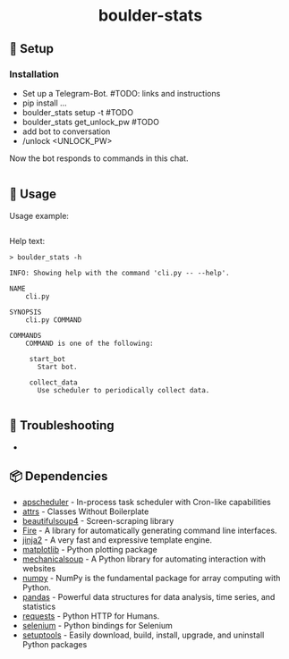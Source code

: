 <h1 align="center">boulder-stats</h1>

## 🚧 Setup

### Installation

* Set up a Telegram-Bot. #TODO: links and instructions
* pip install ...
* boulder_stats setup -t <TOKEN> #TODO
* boulder_stats get_unlock_pw #TODO
* add bot to conversation
* /unlock <UNLOCK_PW>

Now the bot responds to commands in this chat.

```

```

## 🔧 Usage

Usage example:

```

```

<!-- jinja-block help
Help text:

```
> boulder_stats -h

{{ execute_command("./boulder_stats/cli.py -h | exit") }}

```
jinja-block help-->
<!-- jinja-out help start-->
Help text:

```
> boulder_stats -h

INFO: Showing help with the command 'cli.py -- --help'.

NAME
    cli.py

SYNOPSIS
    cli.py COMMAND

COMMANDS
    COMMAND is one of the following:

     start_bot
       Start bot.

     collect_data
       Use scheduler to periodically collect data.


```
<!-- jinja-out help end-->



## 🎯 Troubleshooting

*


## 📦 Dependencies
<!-- jinja-block deps
{{ "\n".join(dep_strings) }}
jinja-block deps-->
<!-- jinja-out deps start-->
 * [apscheduler](https://github.com/agronholm/apscheduler) - In-process task scheduler with Cron-like capabilities
 * [attrs](https://www.attrs.org/) - Classes Without Boilerplate
 * [beautifulsoup4](http://www.crummy.com/software/BeautifulSoup/bs4/) - Screen-scraping library
 * [Fire](https://github.com/google/python-fire) - A library for automatically generating command line interfaces.
 * [jinja2](https://palletsprojects.com/p/jinja/) - A very fast and expressive template engine.
 * [matplotlib](https://matplotlib.org) - Python plotting package
 * [mechanicalsoup](https://mechanicalsoup.readthedocs.io/) - A Python library for automating interaction with websites
 * [numpy](https://www.numpy.org) - NumPy is the fundamental package for array computing with Python.
 * [pandas](https://pandas.pydata.org) - Powerful data structures for data analysis, time series, and statistics
 * [requests](https://requests.readthedocs.io) - Python HTTP for Humans.
 * [selenium](https://github.com/SeleniumHQ/selenium/) - Python bindings for Selenium
 * [setuptools](https://github.com/pypa/setuptools) - Easily download, build, install, upgrade, and uninstall Python packages
<!-- jinja-out deps end-->
